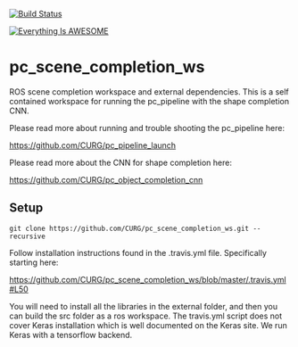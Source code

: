 [![Build Status](https://travis-ci.org/CURG/pc_scene_completion_ws.svg?branch=master)](https://travis-ci.org/CURG/pc_scene_completion_ws)

[![Everything Is AWESOME](https://img.youtube.com/vi/Dxd0ItPhh7c/0.jpg)](https://www.youtube.com/watch?v=Dxd0ItPhh7c "Everything Is AWESOME")

# pc_scene_completion_ws
ROS scene completion workspace and external dependencies. This is a self contained workspace for running the pc_pipeline with the shape completion CNN. 


Please read more about running and trouble shooting the pc_pipeline here:

https://github.com/CURG/pc_pipeline_launch


Please read more about the CNN for shape completion here:

https://github.com/CURG/pc_object_completion_cnn

## Setup
```
git clone https://github.com/CURG/pc_scene_completion_ws.git --recursive
```

Follow installation instructions found in the .travis.yml file. Specifically starting here:

https://github.com/CURG/pc_scene_completion_ws/blob/master/.travis.yml#L50

You will need to install all the libraries in the external folder, and then you can build the src folder as a ros workspace. The travis.yml script does not cover Keras installation which is well documented on the Keras site.  We run Keras with a tensorflow backend. 
